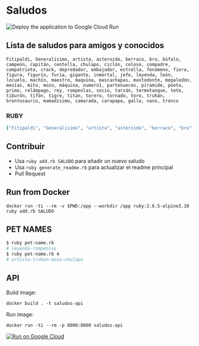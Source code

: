 # Saludos
![Deploy the application to Google Cloud Run](https://github.com/pollosp/saludos/workflows/Deploy%20the%20application%20to%20Google%20Cloud%20Run/badge.svg)

## Lista de saludos para amigos y conocidos

```text
Fitipaldi, Generalisimo, artista, asteroide, berraco, bro, búfalo, campeón, capitán, centella, chulapo, ciclón, coloso, compadre, compatriota, crack, depredador, embajador, estrella, fenómeno, fiera, figura, figurín, furia, gigante, inmortal, jefe, leyenda, león, locuelo, machín, maestro, maquina, mascachapas, mastodonte, megalodón, mesías, mito, mozo, máquina, numero1, partenueces, piramide, poeta, primo, relámpago, rey, rompeolas, socio, tarzán, termotanque, tete, tiburón, tifón, tigre, titan, torero, tornado, toro, truhán, brontosaurio, mamadísimo, camarada, carapapa, gallo, nano, tronco
```

### RUBY

```ruby
["Fitipaldi", "Generalisimo", "artista", "asteroide", "berraco", "bro", "búfalo", "campeón", "capitán", "centella", "chulapo", "ciclón", "coloso", "compadre", "compatriota", "crack", "depredador", "embajador", "estrella", "fenómeno", "fiera", "figura", "figurín", "furia", "gigante", "inmortal", "jefe", "leyenda", "león", "locuelo", "machín", "maestro", "maquina", "mascachapas", "mastodonte", "megalodón", "mesías", "mito", "mozo", "máquina", "numero1", "partenueces", "piramide", "poeta", "primo", "relámpago", "rey", "rompeolas", "socio", "tarzán", "termotanque", "tete", "tiburón", "tifón", "tigre", "titan", "torero", "tornado", "toro", "truhán", "brontosaurio", "mamadísimo", "camarada", "carapapa", "gallo", "nano", "tronco"]
```

## Contribuir

- Usa `ruby add.rb SALUDO` para añadir un nuevo saludo
- Usa `ruby generate_readme.rb` para actualizar el readme principal
- Pull Request

## Run from Docker

```
docker run -ti --rm -v $PWD:/app --workdir /app ruby:2.6.5-alpine3.10 ruby add.rb SALUDO
```

## PET NAMES
```bash
$ ruby pet-name.rb
# leyenda-rompeolas
$ ruby pet-name.rb 4
# artista-truhan-mozo-chulapo
```

## API

Build image:

```
docker build . -t saludos-api
```

Run image:

```
docker run -ti --rm -p 8000:8000 saludos-api
```

[![Run on Google Cloud](https://deploy.cloud.run/button.svg)](https://deploy.cloud.run)
